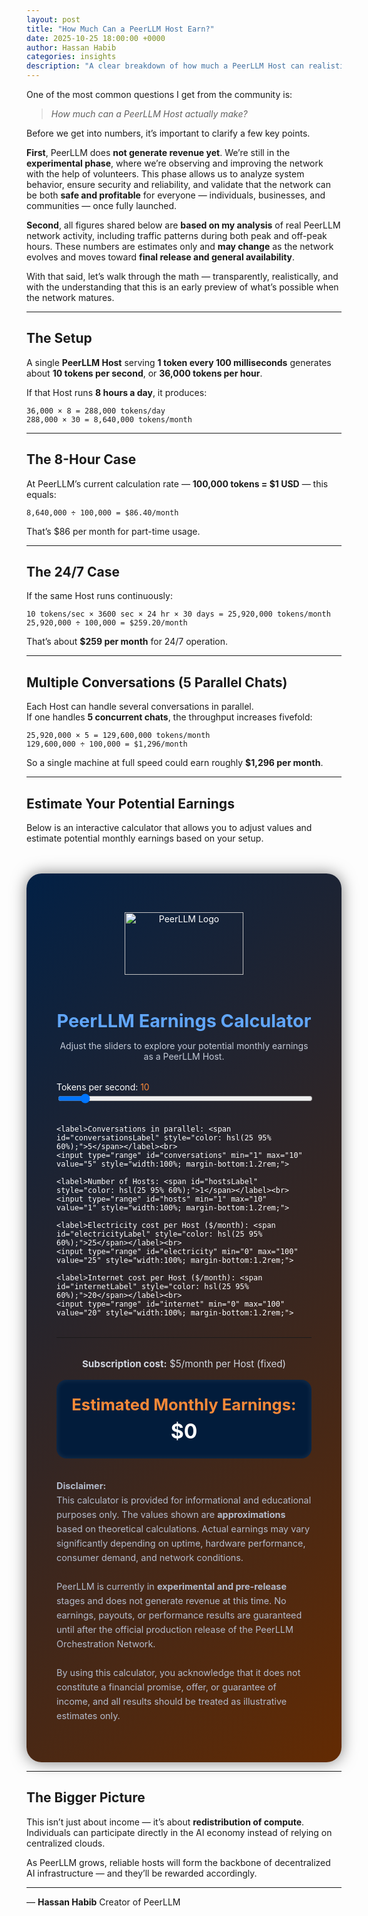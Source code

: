 ```yaml
---
layout: post
title: "How Much Can a PeerLLM Host Earn?"
date: 2025-10-25 18:00:00 +0000
author: Hassan Habib
categories: insights
description: "A clear breakdown of how much a PeerLLM Host can realistically earn when serving tokens around the clock."
---
```


One of the most common questions I get from the community is:

> *How much can a PeerLLM Host actually make?*

Before we get into numbers, it’s important to clarify a few key points.

**First**, PeerLLM does **not generate revenue yet**. We’re still in the **experimental phase**, where we’re observing and improving the network with the help of volunteers. This phase allows us to analyze system behavior, ensure security and reliability, and validate that the network can be both **safe and profitable** for everyone — individuals, businesses, and communities — once fully launched.

**Second**, all figures shared below are **based on my analysis** of real PeerLLM network activity, including traffic patterns during both peak and off-peak hours. These numbers are estimates only and **may change** as the network evolves and moves toward **final release and general availability**.

With that said, let’s walk through the math — transparently, realistically, and with the understanding that this is an early preview of what’s possible when the network matures.

---

## The Setup

A single **PeerLLM Host** serving **1 token every 100 milliseconds** generates about **10 tokens per second**, or **36,000 tokens per hour**.

If that Host runs **8 hours a day**, it produces:

```
36,000 × 8 = 288,000 tokens/day
288,000 × 30 = 8,640,000 tokens/month
```

---

## The 8-Hour Case

At PeerLLM’s current calculation rate — **100,000 tokens = $1 USD** — this equals:

```
8,640,000 ÷ 100,000 = $86.40/month
```

That’s $86 per month for part-time usage.

---

## The 24/7 Case

If the same Host runs continuously:

```
10 tokens/sec × 3600 sec × 24 hr × 30 days = 25,920,000 tokens/month
25,920,000 ÷ 100,000 = $259.20/month
```

That’s about **$259 per month** for 24/7 operation.

---

## Multiple Conversations (5 Parallel Chats)

Each Host can handle several conversations in parallel.  
If one handles **5 concurrent chats**, the throughput increases fivefold:

```
25,920,000 × 5 = 129,600,000 tokens/month
129,600,000 ÷ 100,000 = $1,296/month
```

So a single machine at full speed could earn roughly **$1,296 per month**.

---

## Estimate Your Potential Earnings

Below is an interactive calculator that allows you to adjust values and estimate potential monthly earnings based on your setup.

<!-- PeerLLM Earnings Calculator -->
<div id="peerllm-calculator" style="
  background: linear-gradient(135deg, hsl(213 94% 14%), hsl(25 95% 20%));
  color: #fff;
  padding: 3rem;
  border-radius: 1.5rem;
  margin-top: 3rem;
  max-width: 700px;
  margin-left: auto;
  margin-right: auto;
  box-shadow: 0 0 25px rgba(0, 0, 0, 0.5);
  font-family: 'Inter', 'Roboto', sans-serif;
  text-align: center;
">

<img src="https://peerllm.com/src/assets/peerllm-logo-transparent.png" alt="PeerLLM Logo"
style="width: 190px; height: 100px; margin-bottom: 1rem;">

  <h2 style="font-size: 1.8rem; color: hsl(213 94% 68%); margin-bottom: 0.5rem;">
    PeerLLM Earnings Calculator
  </h2>

  <p style="color: hsl(220 20% 80%); margin-bottom: 2rem;">
    Adjust the sliders to explore your potential monthly earnings as a PeerLLM Host.
  </p>

  <div style="text-align: left; margin: 0 auto; max-width: 500px;">
    <label>Tokens per second: <span id="tokensPerSecondLabel" style="color: hsl(25 95% 60%);">10</span></label><br>
    <input type="range" id="tokensPerSecond" min="1" max="100" value="10" style="width:100%; margin-bottom:1.2rem;">

    <label>Conversations in parallel: <span id="conversationsLabel" style="color: hsl(25 95% 60%);">5</span></label><br>
    <input type="range" id="conversations" min="1" max="10" value="5" style="width:100%; margin-bottom:1.2rem;">

    <label>Number of Hosts: <span id="hostsLabel" style="color: hsl(25 95% 60%);">1</span></label><br>
    <input type="range" id="hosts" min="1" max="10" value="1" style="width:100%; margin-bottom:1.2rem;">

    <label>Electricity cost per Host ($/month): <span id="electricityLabel" style="color: hsl(25 95% 60%);">25</span></label><br>
    <input type="range" id="electricity" min="0" max="100" value="25" style="width:100%; margin-bottom:1.2rem;">

    <label>Internet cost per Host ($/month): <span id="internetLabel" style="color: hsl(25 95% 60%);">20</span></label><br>
    <input type="range" id="internet" min="0" max="100" value="20" style="width:100%; margin-bottom:1.2rem;">
  </div>

  <hr style="margin: 2rem 0; border-color: hsl(213 94% 30%);">

  <p style="color: hsl(220 20% 85%); font-size: 0.95rem;">
    <strong>Subscription cost:</strong> $5/month per Host (fixed)
  </p>

  <div style="
    background: hsl(213 94% 12%);
    padding: 1.5rem;
    border-radius: 1rem;
    margin-top: 1rem;
    box-shadow: inset 0 0 10px rgba(255,255,255,0.1);
  ">
    <h3 style="font-size: 1.6rem; color: hsl(25 95% 60%); margin: 0;">
      Estimated Monthly Earnings:
    </h3>
    <p style="font-size: 2rem; font-weight: bold; margin: 0.5rem 0 0;">
      $<span id="earnings">0</span>
    </p>
  </div>

<p style="margin-top: 2rem; font-size: 0.9rem; color: hsl(220 20% 75%); text-align: left; line-height: 1.6;">
  <strong>Disclaimer:</strong><br>
  This calculator is provided for informational and educational purposes only. The values shown are 
  <strong>approximations</strong> based on theoretical calculations. Actual earnings may vary significantly depending on 
  uptime, hardware performance, consumer demand, and network conditions.<br><br>
  PeerLLM is currently in <strong>experimental and pre-release</strong> stages and does not generate revenue at this time. 
  No earnings, payouts, or performance results are guaranteed until after the official production release of the PeerLLM 
  Orchestration Network.<br><br>
  By using this calculator, you acknowledge that it does not constitute a financial promise, offer, or guarantee of income, 
  and all results should be treated as illustrative estimates only.
</p>

  <script>
    const tokensPerSecond = document.getElementById('tokensPerSecond');
    const conversations = document.getElementById('conversations');
    const hosts = document.getElementById('hosts');
    const electricity = document.getElementById('electricity');
    const internet = document.getElementById('internet');
    const earningsEl = document.getElementById('earnings');

    const labels = {
      tokensPerSecond: document.getElementById('tokensPerSecondLabel'),
      conversations: document.getElementById('conversationsLabel'),
      hosts: document.getElementById('hostsLabel'),
      electricity: document.getElementById('electricityLabel'),
      internet: document.getElementById('internetLabel')
    };

    const update = () => {
      const tps = parseFloat(tokensPerSecond.value);
      const conv = parseInt(conversations.value);
      const h = parseInt(hosts.value);
      const elec = parseFloat(electricity.value);
      const net = parseFloat(internet.value);

      const tokensPerMonth = tps * 3600 * 24 * 30 * conv * h;
      const gross = tokensPerMonth / 100000; // 100k tokens = $1
      const costPerHost = elec + net + 5; // includes subscription
      const totalCost = costPerHost * h;
      const netIncome = gross - totalCost;

      earningsEl.textContent = netIncome.toFixed(2);
      labels.tokensPerSecond.textContent = tps;
      labels.conversations.textContent = conv;
      labels.hosts.textContent = h;
      labels.electricity.textContent = elec;
      labels.internet.textContent = net;
    };

    document.querySelectorAll('#peerllm-calculator input').forEach(el => el.addEventListener('input', update));
    update();
  </script>
</div>

---

## The Bigger Picture

This isn’t just about income — it’s about **redistribution of compute**.  
Individuals can participate directly in the AI economy instead of relying on centralized clouds.

As PeerLLM grows, reliable hosts will form the backbone of decentralized AI infrastructure — and they’ll be rewarded accordingly.

---

— **Hassan Habib**
Creator of PeerLLM
